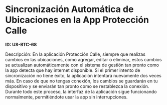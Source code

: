 # Sincronización Automática de Ubicaciones en la App Protección Calle

**ID: US-BTC-68**

Descripción: En la aplicación Protección Calle, siempre que realizas cambios en las ubicaciones, como agregar, editar o eliminar, estos cambios se actualizan automáticamente con el sistema de gestión tan pronto como la app detecta que hay internet disponible. Si el primer intento de sincronización no tiene éxito, la aplicación intentará nuevamente dos veces más. En caso de que no tengas conexión, los cambios se guardarán en tu dispositivo y se enviarán tan pronto como se restablezca la conexión. Durante todo este proceso, la interfaz de la aplicación sigue funcionando normalmente, permitiéndote usar la app sin interrupciones.
